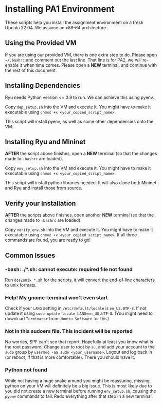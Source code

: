 # Installing PA1 Environment

These scripts help you install the assignment environment on a fresh Ubuntu 22.04.
We assume an x86-64 architecture.

## Using the Provided VM

If you are using our provided VM, there is one extra step to do.
Please open `~/.bashrc` and comment out the last line. That line is for PA2, we will re-enable it when time comes.
Please open a **NEW** terminal, and continue with the rest of this document.

## Installing Dependencies

Ryu needs Python version <= 3.9 to run. We can achieve this using pyenv.

Copy `dep_setup.sh` into the VM and execute it. You might have to make it executable using `chmod +x <your_copied_script_name>`.

This script will install pyenv, as well as some other dependencies onto the VM.

## Installing Ryu and Mininet 

**AFTER** the script above finishes, open a **NEW** terminal (so that the changes made to `.bashrc` are loaded).

Copy `env_setup.sh` into the VM and execute it. You might have to make it executable using `chmod +x <your_copied_script_name>`.

This script will install python libraries needed. It will also clone both Mininet and Ryu and install those from source.

## Verify your Installation

**AFTER** the scripts above finishes, open another **NEW** terminal (so that the changes made to `.bashrc` are loaded).

Copy `verify_env.sh` into the VM and execute it. You might have to make it executable using `chmod +x <your_copied_script_name>`. If all three commands are found, you are ready to go!

## Common Issues

### -bash: ./*.sh: cannot execute: required file not found

Run `dos2unix *.sh` for the scripts, it will convert the end-of-line characters to unix formats. 

### Help! My gnome-terminal won't even start

Check if your `LANG` setting in `/etc/default/locale` is `en_US.UTF-8`. If not update it using `sudo update-locale LANG=en_US.UTF-8`. (You might need to download `Terminator` from `Ubuntu Software` for this)

### Not in this sudoers file. This incident will be reported

No worries, SPF can't see that report. Hopefully at least you know what is the root password. Change user to root by `su`, and add your account to the `sudo` group by `usermod -aG sudo <your_username>`. Logout and log back in (or reboot, if that is more comfortable). There you should have it.

### Python not found

While not having a huge snake around you might be reassuring, missing python on your VM will definitely be a big issue. This is most likely due to you did not create a new terminal before running `env_setup.sh`, causing the `pyenv` commands to fail. Redo everything after that step in a new terminal.

